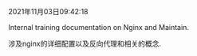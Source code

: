 2021年11月03日09:42:18

Internal training documentation on Nginx and Maintain.

涉及nginx的详细配置以及反向代理和相关的概念.
